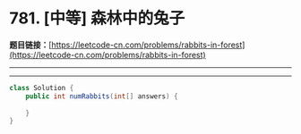 # 781. [中等] 森林中的兔子

**题目链接：**[https://leetcode-cn.com/problems/rabbits-in-forest](https://leetcode-cn.com/problems/rabbits-in-forest)

---

<Cards card="leetcode_781_rabbits-in-forest"></Cards>

---

```java
class Solution {
    public int numRabbits(int[] answers) {
        
    }
}
```